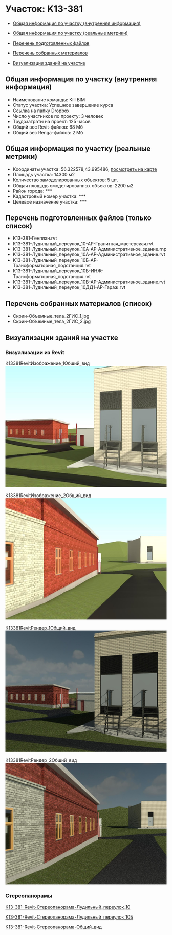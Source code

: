 # Участок: K13-381

* [Общая информация по участку (внутренняя информация)](#Chapter1)

* [Общая информация по участку (реальные метрики)](#Chapter2)

* [Перечень подготовленных файлов](#Chapter3)

* [Перечень собранных материалов](#Chapter4)

* [Визуализации зданий на участке](#Chapter6)

## <a id="Chapter1"></a> Общая информация по участку (внутренняя информация)
+ Наименование команды: Kill BIM
+ Статус участка: Успешное завершение курса
+ [Ссылка](https://www.dropbox.com/sh/wvvgv1nw1iqred9/AACKxIPw1MvBxUGOWH3zicrpa/K13_381?dl=0) на папку Dropbox
+ Число участников по проекту: 3 человек
+ Трудозатраты на проект: 125 часов
+ Общий вес Revit-файлов: 68 Мб
+ Общий вес Renga-файлов: 2 Мб
## <a id="Chapter2"></a> Общая информация по участку (реальные метрики)
+ Координаты участка: 56.322578,43.995486, [посмотреть на карте](https://yandex.ru/maps/47/nizhny-novgorod/?ll=43.995486%2C56.322578&z=19)
+ Площадь участка: 14300 м2
+ Количество замоделированных объектов: 5 шт.
+ Общая площадь смоделированных объектов: 2200 м2
+ Район города: *** 
+ Кадастровый номер участка: *** 
+ Целевое назначение участка: *** 
## <a id="Chapter3"></a> Перечень подготовленных файлов (только список)
+ K13-381-Генплан.rvt
+ K13-381-Лудильный_переулок_10-АР-Гранитная_мастерская.rvt
+ K13-381-Лудильный_переулок_10А-АР-Административное_здание.rnp
+ K13-381-Лудильный_переулок_10А-АР-Административное_здание.rvt
+ K13-381-Лудильный_переулок_10Б-АР-Трансформаторная_подстанция.rvt
+ K13-381-Лудильный_переулок_10Б-ИНЖ-Трансформаторная_подстанция.rvt
+ K13-381-Лудильный_переулок_10В-АР-Административное_здание.rvt
+ K13-381-Лудильный_переулок_10ДД1-АР-Гараж.rvt
## <a id="Chapter4"></a> Перечень собранных материалов (список)
+ Скрин-Объемные_тела_2ГИС_1.jpg
+ Скрин-Объемные_тела_2ГИС_2.jpg
## <a id="Chapter6"></a> Визуализации зданий на участке
### Визуализации из Revit
К13381RevitИзображение_1Общий_вид
![К13-381-Revit-Изображение_1-Общий_вид](/Images/K13_381/К13-381-Revit-Изображение_1-Общий_вид_Compressed.jpg)

К13381RevitИзображение_2Общий_вид
![К13-381-Revit-Изображение_2-Общий_вид](/Images/K13_381/К13-381-Revit-Изображение_2-Общий_вид_Compressed.jpg)

К13381RevitРендер_1Общий_вид
![К13-381-Revit-Рендер_1-Общий_вид](/Images/K13_381/К13-381-Revit-Рендер_1-Общий_вид_Compressed.jpg)

К13381RevitРендер_2Общий_вид
![К13-381-Revit-Рендер_2-Общий_вид](/Images/K13_381/К13-381-Revit-Рендер_2-Общий_вид_Compressed.jpg)

### Стереопанорамы
[K13-381-Revit-Стереопанорама-Лудильный_переулок_10](https://pano.autodesk.com/pano.html?url=jpgs/9b1fa687-12c2-4a85-9a0b-e5d062b2af50&version=2)

[K13-381-Revit-Стереопанорама-Лудильный_переулок_10Б](https://pano.autodesk.com/pano.html?url=jpgs/38aed1ea-9de4-472a-a091-e5601c518d52&version=2)

[K13-381-Revit-Стереопанорама-Общий_вид](https://d1zjbwmh9kbk11.cloudfront.net/a360-rendering/panorama/pano.html?url=210305/6572/e5f66e6e)

